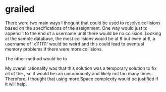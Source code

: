 # grailed


There were two main ways I thoguht that could be used to resolve collisions based
on the specifications of the assignment. One way would just to append 1 to the end
of a username until there would be no collision. Looking at the sample database, the
most collisions would be at 6 but even at 6, a username of 'x111111' would be weird
and this could lead to eventual memory problems if there were more collisions.

The other method would be to 


My overall rationality was that this solution was a temporary solution
to fix all of the , so it would be ran uncommonly and likely not too many times.
Therefore, I thought that using more Space complexity would be justified if
it will help.
